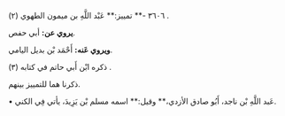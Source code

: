 ٣٦٠٦ -** تمييز:** عَبْد اللَّهِ بن ميمون الطهوي (٢) .

**يروي عن:** أبي حفص.

**ويروي عَنه:** أَحْمَد بْن بديل اليامي.

ذكره ابْن أَبي حاتم في كتابه (٣) .

ذكرنا هما للتمييز بينهم.

• عَبد اللَّهِ بْن ناجد، أَبُو صادق الأزدي،** وقيل:** اسمه مسلم بْن يَزِيدَ، يأتي فِي الكني.